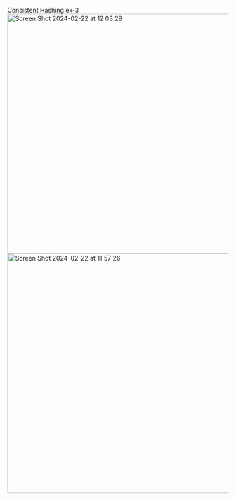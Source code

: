 Consistent Hashing ex-3 
<img width="546" alt="Screen Shot 2024-02-22 at 12 03 29" src="https://github.com/Saarco99/big-data-consistent-hashing/assets/95081597/2d773e8e-c2ba-4a1f-87fe-602aee95259a">
<img width="546" alt="Screen Shot 2024-02-22 at 11 57 26" src="https://github.com/Saarco99/big-data-consistent-hashing/assets/95081597/dd252886-6f02-4bed-a362-304d6e60b79f">
